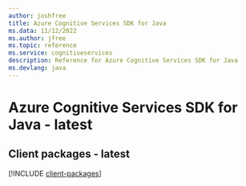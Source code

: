 ```yaml
---
author: joshfree
title: Azure Cognitive Services SDK for Java
ms.data: 11/12/2022
ms.author: jfree
ms.topic: reference
ms.service: cognitiveservices
description: Reference for Azure Cognitive Services SDK for Java
ms.devlang: java
---
```

# Azure Cognitive Services SDK for Java - latest

## Client packages - latest
[!INCLUDE [client-packages](cognitive-services-client-index.md)]